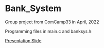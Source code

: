 # Bank_System
Group project from ComCamp33 in April, 2022

Programming files in main.c and banksys.h

[Presentation Slide](https://www.canva.com/design/DAE93leS5Uo/lkjfFt_uZ1IrM5-NlVqzTw/view?utm_content=DAE93leS5Uo&utm_campaign=designshare&utm_medium=link&utm_source=publishsharelink)

